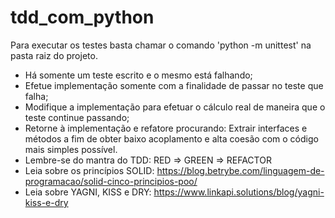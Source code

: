 # tdd_com_python

Para executar os testes basta chamar o comando 'python -m unittest' na pasta raiz do projeto.

* Há somente um teste escrito e o mesmo está falhando; 
* Efetue implementação somente com a finalidade de passar no teste que falha;
* Modifique a implementação para efetuar o cálculo real de maneira que o teste continue passando;
* Retorne à implementação e refatore procurando: 
  Extrair interfaces e métodos a fim de obter baixo acoplamento e alta coesão 
  com o código mais simples possível.
* Lembre-se do mantra do TDD: RED => GREEN => REFACTOR
* Leia sobre os princípios SOLID: https://blog.betrybe.com/linguagem-de-programacao/solid-cinco-principios-poo/
* Leia sobre YAGNI, KISS e DRY: https://www.linkapi.solutions/blog/yagni-kiss-e-dry

